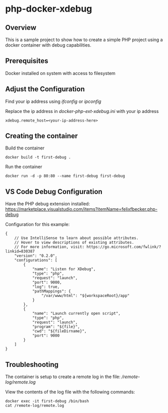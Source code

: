 # php-docker-xdebug

## Overview  
This is a sample project to show how to create a simple PHP project using a docker container with debug capabilities.

## Prerequisites
Docker installed on system with access to filesystem 

## Adjust the Configuration
Find your ip address using *ifconfig* or *ipconfig*  

Replace the ip address in *docker-php-ext-xdebug.ini* with your ip address
```
xdebug.remote_host=<your-ip-address-here>
``` 

## Creating the container
Build the container
```
docker build -t first-debug .
```
  
Run the container
```
docker run -d -p 80:80 --name first-debug first-debug
```

## VS Code Debug Configuration
Have the PHP debug extension installed:  
https://marketplace.visualstudio.com/items?itemName=felixfbecker.php-debug  
  
Configuration for this example:
```
{
    // Use IntelliSense to learn about possible attributes.
    // Hover to view descriptions of existing attributes.
    // For more information, visit: https://go.microsoft.com/fwlink/?linkid=830387
    "version": "0.2.0",
    "configurations": [
        {
            "name": "Listen for XDebug",
            "type": "php",
            "request": "launch",
            "port": 9000,
            "log": true,
            "pathMappings": {
                "/var/www/html": "${workspaceRoot}/app"    
            }
        },
        {
            "name": "Launch currently open script",
            "type": "php",
            "request": "launch",
            "program": "${file}",
            "cwd": "${fileDirname}",
            "port": 9000
        }
    ]
}
```

## Troubleshooting
The container is setup to create a remote log in the file: */remote-log/remote.log*  

View the contents of the log file with the following commands:
```
docker exec -it first-debug /bin/bash
cat /remote-log/remote.log
```